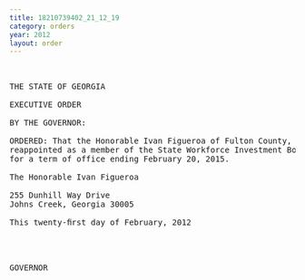 ```yaml
---
title: 18210739402_21_12_19
category: orders
year: 2012
layout: order
---
```


<pre> 

THE STATE OF GEORGIA

EXECUTIVE ORDER

BY THE GOVERNOR:

ORDERED: That the Honorable Ivan Figueroa of Fulton County, Georgia, is
reappointed as a member of the State Workforce Investment Board,
for a term of office ending February 20, 2015.

The Honorable Ivan Figueroa

255 Dunhill Way Drive
Johns Creek, Georgia 30005

This twenty-ﬁrst day of February, 2012

   
     

GOVERNOR

</pre>
